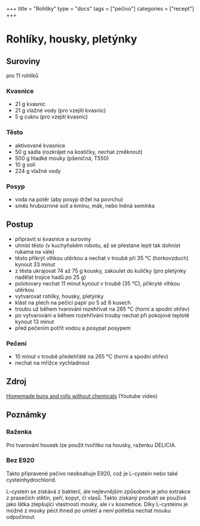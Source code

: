 +++
title = "Rohlíky"
type = "docs"
tags = ["pečivo"]
categories = ["recept"]
+++

# Rohlíky, housky, pletýnky

## Suroviny

pro 11 rohlíků

### Kvasnice

- 21 g kvasnic
- 21 g vlažné vody (pro vzejití kvasnic)
- 5 g cukru (pro vzejití kvasnic)

### Těsto

- aktivované kvasnice
- 50 g sádla (rozkrájet na kostičky, nechat změknout)
- 500 g hladké mouky (pšeničná, T550)
- 10 g soli
- 224 g vlažné vody

### Posyp

- voda na potěr (aby posyp držel na povrchu)
- směs hrubozrnné soli a kmínu, mák, nebo lněná semínka

## Postup

- připravit si kvasnice a suroviny
- uhníst těsto (v kuchyňském robotu, až se přestane lepit tak dohníst rukama na vále)
- těsto přikrýt vlhkou utěrkou a nechat v troubě při 35 °C (horkovzduch) kynout 33 minut
- z těsta ukrajovat 74 až 75 g kousky, zakoulet do kuličky (pro pletýnky nadělat trojice hadů po 25 g)
- polotovary nechat 11 minut kynout v troubě (35 °C), přikryté vlhkou utěrkou
- vytvarovat rohlíky, housky, pletýnky
- klást na plech na pečicí papír po 5 až 6 kusech
- troubu už během tvarování rozehřívat na 265 °C (horní a spodní ohřev)
- po vytvarování a během rozehřívání trouby nechat při pokojové teplotě kynout 13 minut
- před pečením potřít vodou a posypat posypem

### Pečení

- 10 minut v troubě předehřáté na 265 °C (horní a spodní ohřev)
- nechat na mřížce vychladnout

## Zdroj

[Homemade buns and rolls without chemicals][warlocorn] (Youtube video)

[warlocorn]: https://www.youtube.com/watch?v=fgLcehbSDpI

## Poznámky

### Raženka

Pro tvarování housek lze použít tvořítko na housky, raženku DELICIA.

### Bez E920

Takto připravené pečivo neobsahuje E920, což je L-cystein nebo také cysteinhydrochlorid.

L-cystein se získává z bakterií, ale nejlevnějším způsobem je jeho extrakce z prasečích stětin, peří, kopyt, či vlasů.
Takto získaný produkt se používá jako látka zlepšující vlastnosti mouky, ale i v kosmetice.
Díky L-cysteinu je možné z mouky péct ihned po umletí a není potřeba nechat mouku odpočinout.
